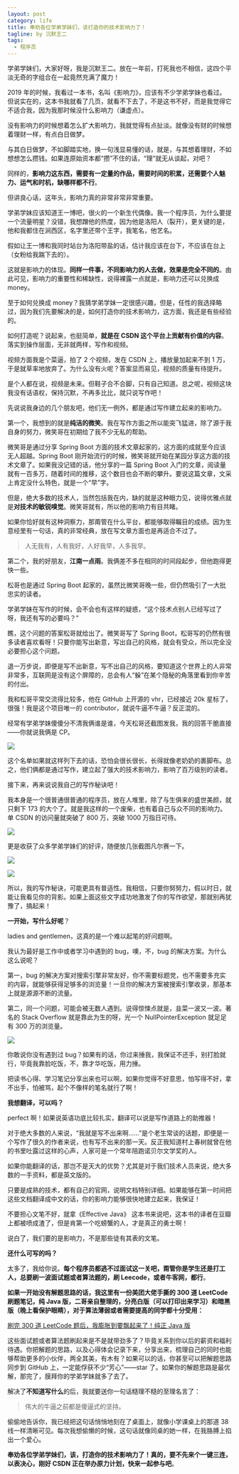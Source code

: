 ```yaml
---
layout: post
category: life
title: 奉劝各位学弟学妹们，该打造你的技术影响力了！
tagline: by 沉默王二
tags: 
  - 程序员
---
```


学弟学妹们，大家好呀，我是沉默王二。放在一年前，打死我也不相信，这四个平淡无奇的字组合在一起竟然充满了魔力！

<!--more-->





2019 年的时候，我看过一本书，名叫《影响力》，应该有不少学弟学妹也看过。但说实在的，这本书我就看了几页，就看不下去了，不是这书不好，而是我觉得它不适合我，因为我那时候没什么影响力（谦虚点）。

没有影响力的时候想着怎么扩大影响力，我就觉得有点扯淡。就像没有财的时候想着理财一样，有点白日做梦。

与其白日做梦，不如脚踏实地，换一句浅显易懂的话，就是，与其想着理财，不如想想怎么攒钱。如果连原始资本都“攒”不住的话，“理”就无从谈起，对吧？

同样的，**影响力这东西，需要有一定量的作品，需要时间的积累，还需要个人魅力、运气和时机，缺哪样都不行**。

但讲良心话，这年头，影响力真的非常非常非常重要。

学弟学妹应该知道王一博吧，很火的一个新生代偶像。我一个程序员，为什么要提一个流量明星？没错，我想蹭他的热度，因为他是洛阳人（裂开），更关键的是，他和我都住在涧西区，名字里还带个王字，我笔名，他艺名。

假如让王一博和我同时站台为洛阳带盐的话，估计我应该在台下，不应该在台上（女粉给我踹下去的）。

这就是影响力的体现。**同样一件事，不同影响力的人去做，效果是完全不同的**。由此可见，影响力的重要性和稀缺性，说得裸露一点就是，影响力还可以兑换成 money。

至于如何兑换成 money？我猜学弟学妹一定很感兴趣，但是，任性的我选择略过，因为我们先要解决的是，如何打造你的技术影响力，这方面，我还是有些经验的。

如何打造呢？说起来，也挺简单，**就是在 CSDN 这个平台上贡献有价值的内容**。落实到操作层面，无非就两样，写作和视频。

视频方面我是个菜逼，拍了 2 个视频，发在 CSDN 上，播放量加起来不到 1 万，于是就草率地放弃了。为什么没有火呢？答案显而易见，视频的质量有待提升。

是个人都在说，视频是未来。但鞋子合不合脚，只有自己知道。总之呢，视频这块我没有话语权，保持沉默，不再多比比，就只说写作吧！

先说说我身边的几个朋友吧，他们无一例外，都是通过写作建立起来的影响力。

第一个，我想到的就是**纯洁的微笑**。我在写作方面之所以能突飞猛进，除了源于我自身的努力，微笑哥在初期给了我不少无私的帮助。

微笑哥是通过分享 Spring Boot 方面的技术文章起家的，这方面的成就至今应该无人超越。Spring Boot 刚开始流行的时候，微笑哥就开始在某园分享这方面的技术文章了。如果我没记错的话，他分享的一篇 Spring Boot 入门的文章，阅读量就有一百多万，随着时间的推移，这个数目也会不断的攀升。要说这篇文章，文采上肯定没什么特色，就是一个“早”字。

但是，绝大多数的技术人，当然包括我在内，缺的就是这种眼力见，说得优雅点就是**对技术的敏锐嗅觉**。微笑哥就有，所以他的影响力有目共睹。

如果你恰好就有这种洞察力，那甭管在什么平台，都能够取得瞩目的成绩。因为生意经里有一句话，真的非常经典，放在写文章方面也是再适合不过了。

>人无我有，人有我好，人好我早，人多我早。


第二个，我的好朋友，**江南一点雨**。我俩差不多在相同的时间段起步，但他跑得更快一些。

松哥也是通过 Spring Boot 起家的，虽然比微笑哥晚一些，但仍然吸引了一大批忠实的读者。

学弟学妹在写作的时候，会不会也有这样的疑惑，“这个技术点别人已经写过了呀，我还有写的必要吗？”

瞧，这个问题的答案松哥就给出了。微笑哥写了 Spring Boot，松哥写的仍然有很多读者喜欢看呀！只要你能写出新意，写出自己的风格，就会有受众，所以完全没必要担心这个问题。

退一万步说，即便是写不出新意，写不出自己的风格，要知道这个世界上的人非常非常多，互联网是没有这个屏障的，总会有人“躲”在某个隐秘的角落里看到你辛苦的付出。

我和松哥平常交流得比较多，他在 GitHub 上开源的 vhr，已经接近 20k 星标了，很强！我是这个项目唯一的 contributor，就说牛逼不牛逼？反正混的。

经常有学弟学妹傻傻分不清我俩谁是谁，今天松哥还截图发我，我的回答干脆直接——你就说我俩是 CP。

![](http://www.itwanger.com/assets/images/2021/04/yingxiangli-01.png)

这个名单如果就这样列下去的话，恐怕会很长很长，长得就像老奶奶的裹脚布。总之，他们俩都是通过写作，建立起了强大的技术影响力，影响了百万级别的读者。

接下来，再来说说我自己的写作秘诀吧！

我本身是一个很普通很普通的程序员，放在人堆里，除了与生俱来的盛世美颜，就只剩下 173 的大个了。就是我这样的一个废柴，也有着自己与众不同的影响力。单 CSDN 的访问量就突破了 800 万，突破 1000 万指日可待。

![](http://www.itwanger.com/assets/images/2021/04/yingxiangli-02.png)


更是收获了众多学弟学妹们的好评，随便放几张截图凡尔赛一下。

![](http://www.itwanger.com/assets/images/2021/04/yingxiangli-03.png)

![](http://www.itwanger.com/assets/images/2021/04/yingxiangli-04.png)

所以，我的写作秘诀，可能更具有普适性。我相信，只要你努努力，假以时日，就能让我看见你的背影。如果上面这些文字成功地激发了你的写作欲望，那就别再犹豫了，搞起来！

**一开始，写什么好呢**？

ladies and gentlemen，这真的是一个难以起笔的好问题啊。

我认为最好是工作中或者学习中遇到的 bug，噢，不，bug 的解决方案。为什么这么说呢？

第一，bug 的解决方案对搜索引擎非常友好，你不需要标题党，也不需要多充实的内容，就能够获得足够多的浏览量！一旦你的解决方案被搜索引擎收录，那基本上就是源源不断的流量。

第二，同一个问题，可能会被无数人遇到。说得惊悚点就是，韭菜一波又一波。著名的 Stack Overflow 就是靠此为生的呀，光一个 NullPointerException 就足足有 300 万的浏览量。

![](http://www.itwanger.com/assets/images/2021/04/yingxiangli-05.png)

你敢说你没有遇到过 bug？如果有的话，你过来捶我，我保证不还手，别打脸就行，毕竟我靠脸吃饭，不，靠才华吃饭，用力捶。


把读书心得、学习笔记分享出来也可以啊，如果你觉得不好意思，怕写得不好，拿不出手，怕被骂，起个不像样的笔名就行了啊！

**我想翻译，可以吗？**

 perfect 啊！如果说英语功底比较扎实，翻译可以说是写作道路上的助推器！

对于绝大多数的人来说，“我就是写不出来啊......”是个老生常谈的话题，即便是一个写作了很久的作者来说，也有写不出来的那一天。反正我知道村上春树就曾在他的书里吐露过这样的心声，人家可是一个常年陪跑诺贝尔文学奖的人。

如果你能翻译的话，那岂不是天大的优势？尤其是对于我们技术人员来说，绝大多数的一手资料，都是英文版的。

只要是成熟的技术，都有自己的官网，说明文档特别详细。如果能够在第一时间把这些文档翻译成中文的话，你的影响力能够很快地建立起来，我保证！

不要担心文笔不好，就拿《Effective Java》 这本书来说吧，这本书的译者在豆瓣上都被喷成渣了，但是肯第一个吃螃蟹的人，才是真正的勇士啊！

说白了，我们要的是影响力，不是那些徒有其表的文笔。

**还什么可写的吗？**

太多了，我给你说。**每个程序员都逃不过面试这一关吧，甭管你是学生还是打工人，总要刷一波面试题或者算法题的，刷 Leecode，或者牛客网，都行**。

**如果一开始没有解题思路的话，我这里有一份美团大佬手撕的 300 道 LeetCode 刷题笔记，纯 Java 版，二哥亲自整理的，分亮白版（可以打印出来学习）和暗黑版（晚上看保护眼睛），对于算法薄弱或者需要提高的同学都十分受用：**

[刷完 300 道 LeetCode 题后，我膨胀到要飘起来了！纯正 Java 版](https://mp.weixin.qq.com/s?__biz=MzIxNzQwNjM3NA==&mid=100009653&idx=1&sn=8b12383785d4433cf3f496ae12ff0de2&chksm=17f8e87c208f616a34d123000db8bf069bfbdd2c0ccff9934715809fc385f7a616e86476f1a4#rd)

这些面试题或者算法题刷起来是不是就带劲多了？毕竟关系到你以后的薪资和福利待遇。你把解题的思路，以及心得体会记录下来，分享出来，梳理自己的同时也能够帮助更多的小伙伴，两全其美，有木有？如果可以的话，你甚至可以把解题思路同步到 GitHub 上，一定能俘获不少“芳心”——star 了。如果你的解题思路是最优解，那完了，膜拜你的学弟学妹就多了去了。

解决了**不知道写什么**的后，我就要送你一句话糙理不糙的至理名言了：

>伟大的牛逼之前都是傻逼式的坚持。

偷偷地告诉你，我已经把这句话悄悄地刻在了桌面上，就像小学课桌上的那道 38 线一样清晰可见。每次我想偷懒的时候，这句话就像同桌的她一样，在我胳膊上掐出一个爱心。

**奉劝各位学弟学妹们，该，打造你的技术影响力了！真的，要不先来个一键三连，以表决心，刚好 CSDN 正在举办原力计划，快来一起参与吧**。